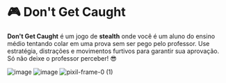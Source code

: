 # 🎮 Don't Get Caught

**Don't Get Caught** é um jogo de **stealth** onde você é um aluno do ensino médio tentando colar em uma prova sem ser pego pelo professor. Use estratégia, distrações e movimentos furtivos para garantir sua aprovação. Só não deixe o professor perceber! 😎

![image](https://github.com/user-attachments/assets/56f9b198-c508-4a3c-b6cb-68bfa7f0eb09)
![image](https://github.com/user-attachments/assets/11cf65f3-01d8-4ebf-a023-9638c7838759)
![pixil-frame-0 (1)](https://github.com/user-attachments/assets/04423fbb-5c26-43dd-b76b-f530a7584f50)
